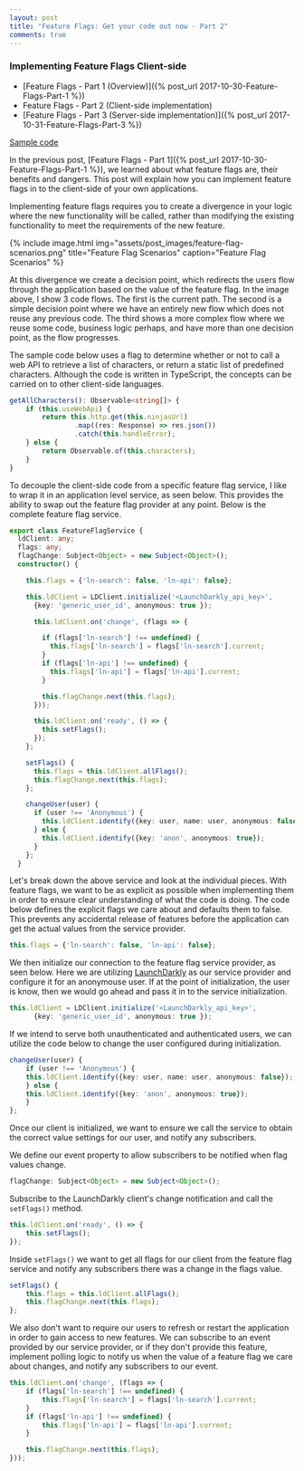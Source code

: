 ```yaml
---
layout: post
title: "Feature Flags: Get your code out now - Part 2"
comments: true
---
```


### Implementing Feature Flags Client-side

* [Feature Flags - Part 1 (Overview)]({% post_url 2017-10-30-Feature-Flags-Part-1 %})
* Feature Flags - Part 2 (Client-side implementation)
* [Feature Flags - Part 3 (Server-side implementation)]({% post_url 2017-10-31-Feature-Flags-Part-3 %})

[Sample code](https://github.com/OnyxPrime/FeatureFlagsDemo)

In the previous post, [Feature Flags - Part 1]({% post_url 2017-10-30-Feature-Flags-Part-1 %}), we learned about what feature flags are, their benefits and dangers. This post will explain how you can implement feature flags in to the client-side of your own applications.

Implementing feature flags requires you to create a divergence in your logic where the new functionality will be called, rather than modifying the existing functionality to meet the requirements of the new feature.

{% include image.html
            img="assets/post_images/feature-flag-scenarios.png"
            title="Feature Flag Scenarios"
            caption="Feature Flag Scenarios" %}


At this divergence we create a decision point, which redirects the users flow through the application based on the value of the feature flag. In the image above, I show 3 code flows. The first is the current path. The second is a simple decision point where we have an entirely new flow which does not reuse any previous code. The third shows a more complex flow where we reuse some code, business logic perhaps, and have more than one decision point, as the flow progresses.

The sample code below uses a flag to determine whether or not to call a web API to retrieve a list of characters, or return a static list of predefined characters. Although the code is written in TypeScript, the concepts can be carried on to other client-side languages.

```typescript
getAllCharacters(): Observable<string[]> {
    if (this.useWebApi) {
        return this.http.get(this.ninjasUrl)
                .map((res: Response) => res.json())
                .catch(this.handleError);
    } else {
        return Observable.of(this.characters);
    }
}
```

To decouple the client-side code from a specific feature flag service, I like to wrap it in an application level service, as seen below. This provides the ability to swap out the feature flag provider at any point. Below is the complete feature flag service.

```typescript
export class FeatureFlagService {
  ldClient: any;
  flags: any;
  flagChange: Subject<Object> = new Subject<Object>();
  constructor() {

    this.flags = {'ln-search': false, 'ln-api': false};

    this.ldClient = LDClient.initialize('<LaunchDarkly_api_key>',
      {key: 'generic_user_id', anonymous: true });

      this.ldClient.on('change', (flags => {

        if (flags['ln-search'] !== undefined) {
          this.flags['ln-search'] = flags['ln-search'].current;
        }
        if (flags['ln-api'] !== undefined) {
          this.flags['ln-api'] = flags['ln-api'].current;
        }

        this.flagChange.next(this.flags);
      }));

      this.ldClient.on('ready', () => {
        this.setFlags();
      });
    };

    setFlags() {
      this.flags = this.ldClient.allFlags();
      this.flagChange.next(this.flags);
    };

    changeUser(user) {
      if (user !== 'Anonymous') {
        this.ldClient.identify({key: user, name: user, anonymous: false});
      } else {
        this.ldClient.identify({key: 'anon', anonymous: true});
      }
    };
  }
```

Let's break down the above service and look at the individual pieces. With feature flags, we want to be as explicit as possible when implementing them in order to ensure clear understanding of what the code is doing. The code below defines the explicit flags we care about and defaults them to false. This prevents any accidental release of features before the application can get the actual values from the service provider.

```typescript
this.flags = {'ln-search': false, 'ln-api': false};
```

We then initialize our connection to the feature flag service provider, as seen below. Here we are utilizing [LaunchDarkly](https://launchdarkly.com) as our service provider and configure it for an anonymouse user. If at the point of initialization, the user is know, then we would go ahead and pass it in to the service initialization.

```typescript
this.ldClient = LDClient.initialize('<LaunchDarkly_api_key>',
      {key: 'generic_user_id', anonymous: true });
```

If we intend to serve both unauthenticated and authenticated users, we can utilize the code below to change the user configured during initialization.

```typescript
changeUser(user) {
    if (user !== 'Anonymous') {
    this.ldClient.identify({key: user, name: user, anonymous: false});
    } else {
    this.ldClient.identify({key: 'anon', anonymous: true});
    }
};
```
Once our client is initialized, we want to ensure we call the service to obtain the correct value settings for our user, and notify any subscribers.

We define our event property to allow subscribers to be notified when flag values change.

```typescript
flagChange: Subject<Object> = new Subject<Object>();
```

Subscribe to the LaunchDarkly client's change notification and call the ```setFlags()``` method.

```typescript
this.ldClient.on('ready', () => {
    this.setFlags();
});
```

Inside ```setFlags()``` we want to get all flags for our client from the feature flag service and notify any subscribers there was a change in the flags value.

```typescript
setFlags() {
    this.flags = this.ldClient.allFlags();
    this.flagChange.next(this.flags);
};
```

We also don't want to require our users to refresh or restart the application in order to gain access to new features. We can subscribe to an event provided by our service provider, or if they don't provide this feature, implement polling logic to notify us when the value of a feature flag we care about changes, and notify any subscribers to our event.

```typescript
this.ldClient.on('change', (flags => {
    if (flags['ln-search'] !== undefined) {
        this.flags['ln-search'] = flags['ln-search'].current;
    }
    if (flags['ln-api'] !== undefined) {
        this.flags['ln-api'] = flags['ln-api'].current;
    }

    this.flagChange.next(this.flags);
}));
```

